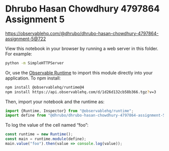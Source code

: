 # Dhrubo Hasan Chowdhury 4797864 Assignment 5

https://observablehq.com/@dhrubo/dhrubo-hasan-chowdhury-4797864-assignment-5@722

View this notebook in your browser by running a web server in this folder. For
example:

~~~sh
python -m SimpleHTTPServer
~~~

Or, use the [Observable Runtime](https://github.com/observablehq/runtime) to
import this module directly into your application. To npm install:

~~~sh
npm install @observablehq/runtime@4
npm install https://api.observablehq.com/d/1d26d132cb58b366.tgz?v=3
~~~

Then, import your notebook and the runtime as:

~~~js
import {Runtime, Inspector} from "@observablehq/runtime";
import define from "@dhrubo/dhrubo-hasan-chowdhury-4797864-assignment-5";
~~~

To log the value of the cell named “foo”:

~~~js
const runtime = new Runtime();
const main = runtime.module(define);
main.value("foo").then(value => console.log(value));
~~~
